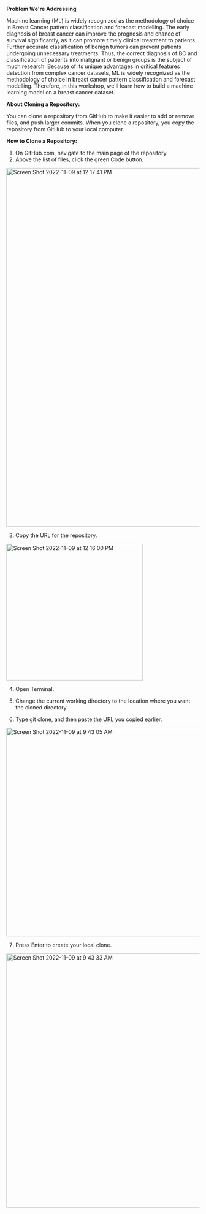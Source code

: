**Problem We're Addressing**

Machine learning (ML) is widely recognized as the methodology of choice in Breast Cancer pattern classification and forecast modelling. The early diagnosis of breast cancer can improve the prognosis and chance of survival significantly, as it can promote timely clinical treatment to patients. Further accurate classification of benign tumors can prevent patients undergoing unnecessary treatments. Thus, the correct diagnosis of BC and classification of patients into malignant or benign groups is the subject of much research. Because of its unique advantages in critical features detection from complex cancer datasets, ML is widely recognized as the methodology of choice in breast cancer pattern classification and forecast modelling. Therefore, in this workshop, we'll learn how to build a machine learning model on a breast cancer dataset.

**About Cloning a Repository:**

You can clone a repository from GitHub to make it easier to add or remove files, and push larger commits. When you clone a repository, you copy the repository from GitHub to your local computer.


**How to Clone a Repository:**

1) On GitHub.com, navigate to the main page of the repository.
2) Above the list of files, click the green Code button.

<img width="936" alt="Screen Shot 2022-11-09 at 12 17 41 PM" src="https://user-images.githubusercontent.com/64284184/200897181-d6b25c95-770f-4a1c-85fd-aad7c7c09ae4.png">

3) Copy the URL for the repository.
<img width="356" alt="Screen Shot 2022-11-09 at 12 16 00 PM" src="https://user-images.githubusercontent.com/64284184/200897403-9c1ae185-b5c0-4584-8024-a4c3b9daece9.png">



4) Open Terminal.


5) Change the current working directory to the location where you want the cloned directory


6) Type git clone, and then paste the URL you copied earlier.

<img width="544" alt="Screen Shot 2022-11-09 at 9 43 05 AM" src="https://user-images.githubusercontent.com/64284184/200860289-7bf43373-dc97-4f2a-87f4-20de85b32798.png">


7) Press Enter to create your local clone.

<img width="663" alt="Screen Shot 2022-11-09 at 9 43 33 AM" src="https://user-images.githubusercontent.com/64284184/200860421-f1965915-fddf-4a64-a350-9cdaa5998bc5.png">





